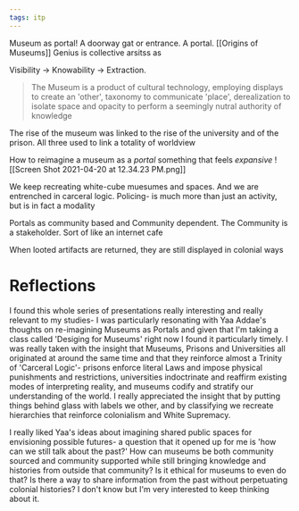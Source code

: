 ```yaml
---
tags: itp
---
```

Museum as portal!
A doorway gat or entrance. A portal. 
[[Origins of Museums]]
Genius is collective
arsitss as 

Visibility -> Knowability -> Extraction.

>The Museum is a product of cultural technology, employing displays to create an 'other', taxonomy to communicate 'place', derealization to isolate space and opacity to perform a seemingly nutral authority of knowledge

The rise of the museum was linked to the rise of the university and of the prison.
All three used to link a totality of worldview

How to reimagine a museum as a *portal* something that feels *expansive*
![[Screen Shot 2021-04-20 at 12.34.23 PM.png]]

We keep recreating white-cube muesumes and spaces. And we are entrenched in carceral logic. Policing- is much more than just an activity, but is in fact a modality

Portals as community based and Community dependent. The Community is a stakeholder. Sort of like an internet cafe

When looted artifacts are returned, they are still displayed in colonial ways

# Reflections 

I found this whole series of presentations really interesting and really relevant to my studies- I was particularly resonating with Yaa Addae's thoughts on re-imagining Museums as Portals and given that I'm taking a class called 'Desiging for Museums' right now I found it particularly timely. I was really taken with the insight that Museums, Prisons and Universities all originated at around the same time and that they reinforce almost a Trinity of 'Carceral Logic'- prisons enforce literal Laws and impose physical punishments and restrictions, universities indoctrinate and reaffirm existing modes of interpreting reality, and museums codify and stratify our understanding of the world. I really appreciated the insight that by putting things behind glass with labels we other, and by classifying we recreate hierarchies that reinforce colonialism and White Supremacy.

I really liked Yaa's ideas about imagining shared public spaces for envisioning possible futures- a question that it opened up for me is 'how can we still talk about the past?' How can museums be both community sourced and community supported while still bringing knowledge and histories from outside that community? Is it ethical for museums to even do that? Is there a way to share information from the past without perpetuating colonial histories? I don't know but I'm very interested to keep thinking about it.